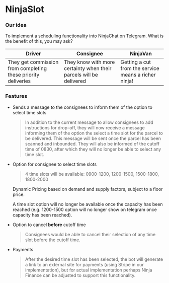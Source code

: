 # NinjaSlot

### Our idea
To implement a scheduling functionality into NinjaChat on Telegram. What is the benefit of this, you may ask?

 Driver | Consignee | NinjaVan 
---|---|---
They get commission from completing these priority deliveries | They know with more certainty when their parcels will be delivered | Getting a cut from the service means a richer ninja!

### Features
- Sends a message to the consignees to inform them of the option to select time slots

    >In addition to the current message to allow consignees to add instructions for drop-off, they will now receive a message informing them of the option the select a time slot for the parcel to be delivered. This message will be sent once the parcel has been scanned and inbounded.
    >They will also be informed of the cutoff time of 0830, after which they will no longer be able to select any time slot.

- Option for consignee to select time slots

    > 4 time slots will be available:
    0900-1200, 1200-1500, 1500-1800, 1800-2000

    Dynamic Pricing based on demand and supply factors, subject to a floor price.

    A time slot option will no longer be available once the capacity has been reached (e.g. 1200-1500 option will no longer show on telegram once capacity has been reached).

- Option to cancel **before** cutoff time

    >Consignees would be able to cancel their selection of any time slot before the cutoff time.

- Payments

    >After the desired time slot has been selected, the bot will generate a link to an external site for payments (using Stripe in our implementation), but for actual implementation perhaps Ninja Finance can be adjusted to support this functionality.
